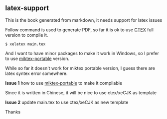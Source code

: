 ## latex-support ##

This is the book generated from markdown, it needs support for latex issues

Follow command is used to generate PDF, so far it is ok to use [CTEX](http://www.ctex.org/) full version to compile it.

	$ xelatex main.tex

And I want to have minor packages to make it work in Windows, so I prefer to use [miktex-portable](www.miktex.org/portable) version.

While so far it doesn't work for miktex portable version, I guess there are latex syntex error somewhere.

**Issue 1** how to use [miktex-portable](www.miktex.org/portable) to make it compilable

Since it is written in Chinese, it will be nice to use ctex/xeCJK as template

**Issue 2** update main.tex to use ctex/xeCJK as new template

Thanks